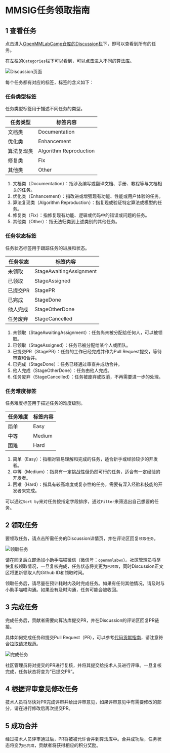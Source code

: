 # MMSIG任务领取指南

## 1 查看任务

点击进入[OpenMMLabCamp仓库的Discussion栏](https://github.com/open-mmlab/OpenMMLabCamp/discussions)下，即可以查看到所有的任务。

在左栏的`Categories`栏下可以看到，可以点击进入不同的算法库。

![Discussion页面](https://github.com/open-mmlab/OpenMMLabCamp/assets/62195058/5a3225e7-7c36-42e6-aeed-d96e69a25cfc)

每个任务都有对应的标签，标签的含义如下：

### 任务类型标签

任务类型标签用于描述不同任务的类型。

| 任务类型  | 标签内容                   |
|-------|------------------------|
| 文档类   | Documentation          |
| 优化类   | Enhancement            |
| 算法复现类 | Algorithm Reproduction |
| 修复类   | Fix                    |
| 其他类   | Other                  |

1. 文档类（Documentation）：指涉及编写或翻译文档、手册、教程等与文档相关的任务。
2. 优化类（Enhancement）：指改进或增强现有功能、性能或用户体验的任务。
3. 算法复现类（Algorithm Reproduction）：指复现或验证特定算法或模型的任务。
4. 修复类（Fix）：指修复现有功能、逻辑或代码中的错误或问题的任务。
5. 其他类（Other）：指无法归类到上述类别的其他任务。

### 任务状态标签

任务状态标签用于跟踪任务的进展和状态。

| 任务状态  | 标签内容                    | 
|-------|-------------------------|
| 未领取   | StageAwaitingAssignment |
| 已领取   | StageAssigned           |
| 已提交PR | StagePR                 |
| 已完成   | StageDone               | 
| 他人完成  | StageOtherDone          |
| 任务废弃  | StageCancelled          |

1. 未领取（StageAwaitingAssignment）：任务尚未被分配给任何人，可以被领取。
2. 已领取（StageAssigned）：任务已被分配给某个人或团队。
3. 已提交PR（StagePR）：任务的工作已经完成并作为Pull Request提交，等待审查和合并。
4. 已完成（StageDone）：任务已经通过审查并成功合并。
5. 他人完成（StageOtherDone）：任务由他人完成。
6. 任务废弃（StageCancelled）：任务被废弃或取消，不再需要进一步的处理。

### 任务难度标签
任务难度标签用于描述任务的难度级别。

| 任务难度 | 标签内容   |
|------|--------|
| 简单   | Easy   |
| 中等   | Medium |
| 困难   | Hard   |

1. 简单（Easy）：指相对容易理解和完成的任务，适合新手或经验较少的开发者。
2. 中等（Medium）：指具有一定挑战性但仍然可行的任务，适合有一定经验的开发者。
3. 困难（Hard）：指具有较高难度或复杂性的任务，需要有深入经验和技能的开发者来完成。

可以通过`Sort by`来对任务按指定字段排序，通过`Filter`来筛选出自己想要的任务。

## 2 领取任务

要领取任务，请点击所需任务的Discussion详情页，并在评论区回复`领取任务`。

![领取任务](https://github.com/open-mmlab/OpenMMLabCamp/assets/62195058/0a23735b-8bd9-4ddb-a274-25efe0472f5c)

请在回复后立即添加小助手喵喵微信（微信号：`openmmlabwx`）。社区管理员将尽快复核领取情况，一旦复核完成，任务状态将变更为`已领取`，同时Discussion正文区将更新领取人的Github ID和领取时间。

领取任务后，请尽量在预计耗时内及时完成任务。如果有任何其他情况，请及时与小助手喵喵沟通。如果没有及时沟通，任务可能会被收回。

## 3 完成任务

完成任务后，贡献者需要向算法库提交PR，并在Discussion的评论区回复PR链接。

具体如何完成任务和提交Pull Request（PR），可以参考[代码贡献指南](https://mmengine.readthedocs.io/zh_CN/latest/notes/contributing.html)，请注意符合[拉取请求规范](https://mmengine.readthedocs.io/zh_CN/latest/notes/contributing.html#id11)。

![完成任务](https://github.com/open-mmlab/OpenMMLabCamp/assets/62195058/dd54bc6b-dc9c-4ed1-b277-293385dec162)

社区管理员将对提交的PR进行复核，并将其提交给技术人员进行评审。一旦复核完成，任务状态将变为“已提交PR”。

## 4 根据评审意见修改任务

技术人员将尽快对PR完成评审并给出评审意见，如果评审意见中有需要修改的部分，请在进行修改后再次提交PR。

## 5 成功合并

经过技术人员评审通过后，PR将被被允许合并到算法库中。合并成功后，任务状态将变为`已完成`，贡献者将获得相应的积分奖励。
